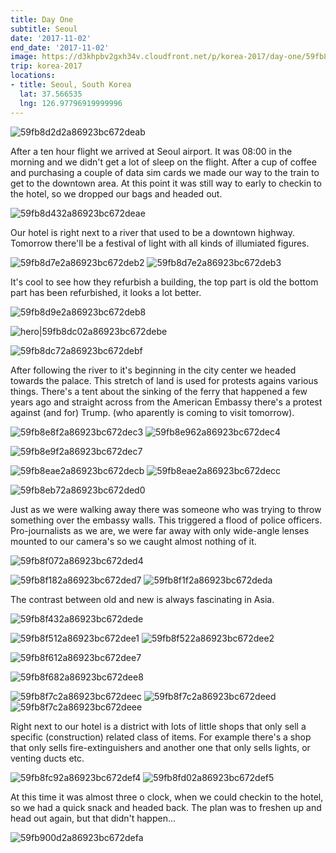 ```yaml
---
title: Day One
subtitle: Seoul
date: '2017-11-02'
end_date: '2017-11-02'
image: https://d3khpbv2gxh34v.cloudfront.net/p/korea-2017/day-one/59fb8c812a86923bc672dea8.jpg
trip: korea-2017
locations:
- title: Seoul, South Korea
  lat: 37.566535
  lng: 126.97796919999996
---
```


![59fb8d2d2a86923bc672deab](https://d3khpbv2gxh34v.cloudfront.net/p/korea-2017/day-one/59fb8d362a86923bc672dead.jpg "1.5")

After a ten hour flight we arrived at Seoul airport. It was 08:00 in the morning and we didn't get a lot of sleep on the flight. After a cup of coffee and purchasing a couple of data sim cards we made our way to the train to get to the downtown area. At this point it was still way to early to checkin to the hotel, so we dropped our bags and headed out. 

![59fb8d432a86923bc672deae](https://d3khpbv2gxh34v.cloudfront.net/p/korea-2017/day-one/59fb8d4e2a86923bc672deb0.jpg "1.5")

Our hotel is right next to a river that used to be a downtown highway. Tomorrow there'll be a festival of light with all kinds of illumiated figures.

![59fb8d7e2a86923bc672deb2](https://d3khpbv2gxh34v.cloudfront.net/p/korea-2017/day-one/59fb8d832a86923bc672deb5.jpg "1.5")
![59fb8d7e2a86923bc672deb3](https://d3khpbv2gxh34v.cloudfront.net/p/korea-2017/day-one/59fb8d862a86923bc672deb6.jpg "1.5")

It's cool to see how they refurbish a building, the top part is old the bottom part has been refurbished, it looks a lot better.

![59fb8d9e2a86923bc672deb8](https://d3khpbv2gxh34v.cloudfront.net/p/korea-2017/day-one/59fb8dab2a86923bc672deba.jpg "1.5")

![hero|59fb8dc02a86923bc672debe](https://d3khpbv2gxh34v.cloudfront.net/p/korea-2017/day-one/59fb8dc02a86923bc672debe.jpg "1.5")

![59fb8dc72a86923bc672debf](https://d3khpbv2gxh34v.cloudfront.net/p/korea-2017/day-one/59fb8dd52a86923bc672dec0.jpg "1.5")

After following the river to it's beginning in the city center we headed towards the palace. This stretch of land is used for protests agains various things. There's a tent about the sinking of the ferry that happened a few years ago and straight across from the American Embassy there's a protest against (and for) Trump. (who aparently is coming to visit tomorrow).

![59fb8e8f2a86923bc672dec3](https://d3khpbv2gxh34v.cloudfront.net/p/korea-2017/day-one/59fb8e972a86923bc672dec5.jpg "0.667")
![59fb8e962a86923bc672dec4](https://d3khpbv2gxh34v.cloudfront.net/p/korea-2017/day-one/59fb8ea32a86923bc672dec8.jpg "1.5")

![59fb8e9f2a86923bc672dec7](https://d3khpbv2gxh34v.cloudfront.net/p/korea-2017/day-one/59fb8ea92a86923bc672deca.jpg "1.814")

![59fb8eae2a86923bc672decb](https://d3khpbv2gxh34v.cloudfront.net/p/korea-2017/day-one/59fb8eb12a86923bc672decd.jpg "1.5")
![59fb8eae2a86923bc672decc](https://d3khpbv2gxh34v.cloudfront.net/p/korea-2017/day-one/59fb8eb52a86923bc672decf.jpg "1.5")

![59fb8eb72a86923bc672ded0](https://d3khpbv2gxh34v.cloudfront.net/p/korea-2017/day-one/59fb8ec22a86923bc672ded2.jpg "1.5")

Just as we were walking away there was someone who was trying to throw something over the embassy walls. This triggered a flood of police officers. Pro-journalists as we are, we were far away with only wide-angle lenses mounted to our camera's so we caught almost nothing of it. 

![59fb8f072a86923bc672ded4](https://d3khpbv2gxh34v.cloudfront.net/p/korea-2017/day-one/59fb8f112a86923bc672ded5.jpg "1.982")

![59fb8f182a86923bc672ded7](https://d3khpbv2gxh34v.cloudfront.net/p/korea-2017/day-one/59fb8f1d2a86923bc672ded9.jpg "1.5")
![59fb8f1f2a86923bc672deda](https://d3khpbv2gxh34v.cloudfront.net/p/korea-2017/day-one/59fb8f272a86923bc672dedc.jpg "1.5")

The contrast between old and new is always fascinating in Asia.

![59fb8f432a86923bc672dede](https://d3khpbv2gxh34v.cloudfront.net/p/korea-2017/day-one/59fb8f4f2a86923bc672dee0.jpg "1.592")

![59fb8f512a86923bc672dee1](https://d3khpbv2gxh34v.cloudfront.net/p/korea-2017/day-one/59fb8f5b2a86923bc672dee4.jpg "1.5")
![59fb8f522a86923bc672dee2](https://d3khpbv2gxh34v.cloudfront.net/p/korea-2017/day-one/59fb8f5b2a86923bc672dee3.jpg "1.5")

![59fb8f612a86923bc672dee7](https://d3khpbv2gxh34v.cloudfront.net/p/korea-2017/day-one/59fb8f732a86923bc672deea.jpg "1.5")

![59fb8f682a86923bc672dee8](https://d3khpbv2gxh34v.cloudfront.net/p/korea-2017/day-one/59fb8f712a86923bc672dee9.jpg "1.5")

![59fb8f7c2a86923bc672deec](https://d3khpbv2gxh34v.cloudfront.net/p/korea-2017/day-one/59fb8f842a86923bc672def0.jpg "1.563")
![59fb8f7c2a86923bc672deed](https://d3khpbv2gxh34v.cloudfront.net/p/korea-2017/day-one/59fb8f8b2a86923bc672def2.jpg "1.5")
![59fb8f7c2a86923bc672deee](https://d3khpbv2gxh34v.cloudfront.net/p/korea-2017/day-one/59fb8f842a86923bc672def1.jpg "1.117")

Right next to our hotel is a district with lots of little shops that only sell a specific (construction) related class of items. For example there's a shop that only sells fire-extinguishers and another one that only sells lights, or venting ducts etc.

![59fb8fc92a86923bc672def4](https://d3khpbv2gxh34v.cloudfront.net/p/korea-2017/day-one/59fb8fd52a86923bc672def6.jpg "1.5")
![59fb8fd02a86923bc672def5](https://d3khpbv2gxh34v.cloudfront.net/p/korea-2017/day-one/59fb8fde2a86923bc672def8.jpg "1.5")

At this time it was almost three o clock, when we could checkin to the hotel, so we had a quick snack and headed back. The plan was to freshen up and head out again, but that didn't happen...

![59fb900d2a86923bc672defa](https://d3khpbv2gxh34v.cloudfront.net/p/korea-2017/day-one/59fb901a2a86923bc672defb.jpg "1.5")

